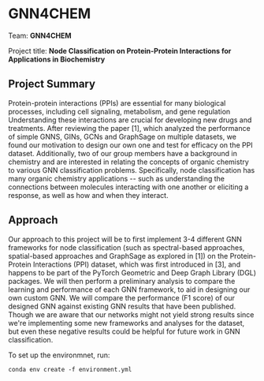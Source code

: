 # GNN4CHEM

Team: **GNN4CHEM**

Project title: **Node Classification on Protein-Protein Interactions for Applications in Biochemistry**

## Project Summary 

Protein-protein interactions (PPIs) are essential for many biological processes, including cell signaling, metabolism, and gene regulation Understanding these interactions are crucial for developing new drugs and treatments. After reviewing the paper [1], which analyzed the performance of simple GNNS, GINs, GCNs and GraphSage on multiple datasets, we found our motivation to design our own one and test for efficacy on the PPI dataset. Additionally, two of our group members have a background in chemistry and are interested in relating the concepts of organic chemistry to various GNN classification problems. Specifically, node classification has many organic chemistry applications -- such as understanding the connections between molecules interacting with one another or eliciting a response, as well as how and when they interact.  

## Approach 

Our approach to this project will be to first implement 3-4 different GNN frameworks for node classification (such as spectral-based approaches, spatial-based approaches and GraphSage as explored in [1]) on the Protein-Protein Interactions (PPI) dataset, which was first introduced in [3], and happens to be part of the PyTorch Geometric and Deep Graph Library (DGL) packages. We will then perform a preliminary analysis to compare the learning and performance of each GNN framework, to aid in designing our own custom GNN.
We will compare the performance (F1 score) of our designed GNN against existing GNN results that have been published. Though we are aware that our networks might not yield strong results since we're implementing some new frameworks and analyses for the dataset, but even these negative results could be helpful for future work in GNN classification. 

To set up the environmnet, run:

 ```conda env create -f environment.yml```

